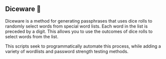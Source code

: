 ## Diceware 🎲

Diceware is a method for generating passphrases that uses dice rolls to randomly select words from special word lists. Each word in the list is preceded by a digit.
This allows you to use the outcomes of dice rolls to select words from the list.

This scripts seek to programmatically automate this process, while adding a variety of wordlists and password strength testing methods. 
